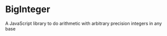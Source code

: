BigInteger
==========

A JavaScript library to do arithmetic with arbitrary precision integers in any base
